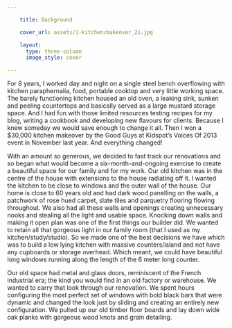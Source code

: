```yaml
---

    title: Background

    cover_url: assets/1-kitchen/makeover_21.jpg

    layout:
      type: three-column
      image_style: cover

---
```


 For 8 years, I worked day and night on a single steel bench overflowing with kitchen paraphernalia, food, portable cooktop and very little working space. The barely functioning kitchen housed an old oven, a leaking sink, sunken and peeling countertops and basically served as a large mustard storage space. And I had fun with those limited resources testing recipes for my blog, writing a cookbook and developing new flavours for clients. Because I knew someday we would save enough to change it all. Then I won a $30,000 kitchen makeover by the Good Guys at Kidspot’s Voices Of 2013 event in November last year. And everything changed!

With an amount so generous, we decided to fast track our renovations and so began what would become a six-month-and-ongoing exercise to create a beautiful space for our family and for my work. Our old kitchen was in the centre of the house with extensions to the house radiating off it. I wanted the kitchen to be close to windows and the outer wall of the house. Our home is close to 60 years old and had dark wood panelling on the walls, a patchwork of rose hued carpet, slate tiles and parquetry flooring flowing throughout. We also had all these walls and openings creating unnecessary nooks and stealing all the light and usable space. Knocking down walls and making it open plan was one of the first things our builder did. We wanted to retain all that gorgeous light in our family room (that I used as my kitchen/study/studio). So we made one of the best decisions we have which was to build a low lying kitchen with massive counters/island and not have any cupboards or storage overhead. Which meant, we could have beautiful long windows running along the length of the 6 meter long counter.

Our old space had metal and glass doors, reminiscent of the French industrial era; the kind you would find in an old factory or warehouse. We wanted to carry that look through our renovation. We spent hours configuring the most perfect set of windows with bold black bars that were dynamic and changed the look just by sliding and creating an entirely new configuration.   We pulled up our old timber floor boards and lay down wide oak planks with gorgeous wood knots and grain detailing.
